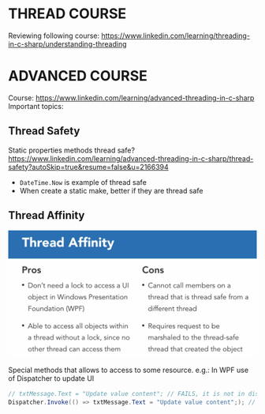 # THREAD COURSE
Reviewing following course: https://www.linkedin.com/learning/threading-in-c-sharp/understanding-threading
# ADVANCED COURSE
Course: https://www.linkedin.com/learning/advanced-threading-in-c-sharp
Important topics:

## Thread Safety
Static properties methods thread safe? https://www.linkedin.com/learning/advanced-threading-in-c-sharp/thread-safety?autoSkip=true&resume=false&u=2166394
* `DateTime.Now` is example of thread safe
* When create a static make, better if they are thread safe

## Thread Affinity
![Thread Affinity](./images/ThreadAffinity.png)

Special methods that allows to access to some resource. e.g.: In WPF use of Dispatcher to update UI
```csharp
// txtMessage.Text = "Update value content"; // FAILS, it is not in dispachter context
Dispatcher.Invoke(() => txtMessage.Text = "Update value content";); // WORKS, and it is not required to lock the UI.
```
